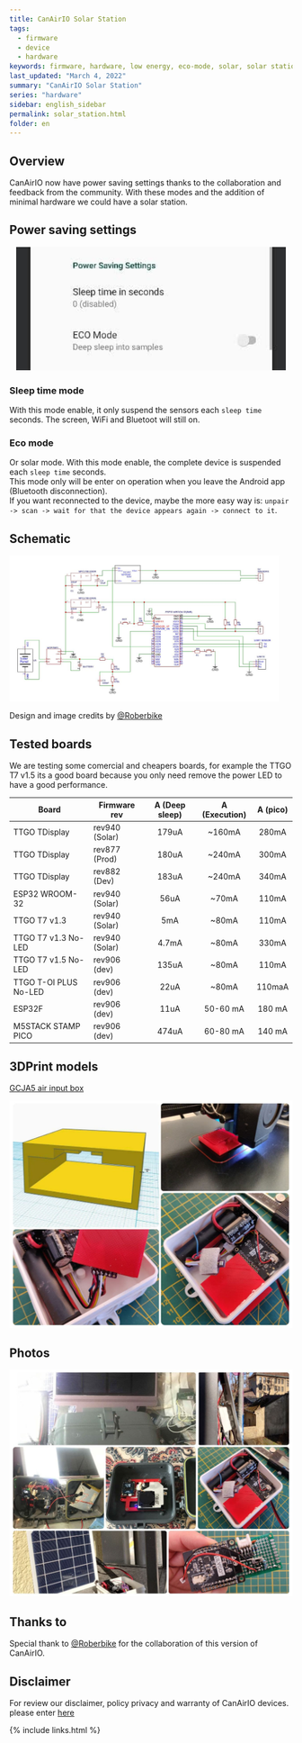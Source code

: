 ```yaml
---
title: CanAirIO Solar Station
tags:
  - firmware
  - device
  - hardware
keywords: firmware, hardware, low energy, eco-mode, solar, solar station
last_updated: "March 4, 2022"
summary: "CanAirIO Solar Station"
series: "hardware"
sidebar: english_sidebar
permalink: solar_station.html
folder: en
---
```



## Overview

CanAirIO now have power saving settings thanks to the collaboration and feedback from the community. With these modes and the addition of minimal hardware we could have a solar station.

## Power saving settings

<p align="center"><img src="images/solar_station_settings.jpg" width="480" style="margin: auto; text-align: center;" ></p>

### Sleep time mode  

With this mode enable, it only suspend the sensors each `sleep time` seconds. The screen, WiFi and Bluetoot will still on.  

### Eco mode

Or solar mode. With this mode enable, the complete device is suspended each `sleep time` seconds.  
This mode only will be enter on operation when you leave the Android app (Bluetooth disconnection).  
If you want reconnected to the device, maybe the more easy way is: `unpair -> scan -> wait for that the device appears again -> connect to it`.  

## Schematic

<a href="https://canair.io/docs/pdf/schematic_canairio_solar_station.pdf" target="_blank"><img src="images/solar_station_schematics.jpg" width="480" ></a>

Design and image credits by [@Roberbike](https://github.com/roberbike)

## Tested boards

We are testing some comercial and cheapers boards, for example the TTGO T7 v1.5 its a good board because you only need remove the power LED to have a good performance.

| Board  	| Firmware rev  	| A (Deep sleep)  	| A (Execution)  	| A (pico)
|---	|---	|:---:	|:---:|:---:	|
| TTGO TDisplay  	    | rev940 (Solar) | 179uA   	| ~160mA  	| 280mA |
| TTGO TDisplay  	    | rev877 (Prod)  | 180uA  	| ~240mA  	| 300mA |
| TTGO TDisplay  	    | rev882 (Dev)   | 183uA  	| ~240mA   	| 340mA |
| ESP32 WROOM-32  	    | rev940 (Solar) | 56uA   	| ~70mA   	| 110mA |
| TTGO T7 v1.3  	    | rev940 (Solar) | 5mA  	| ~80mA   	| 110mA |
| TTGO T7 v1.3 No-LED   | rev940 (Solar) | 4.7mA  	| ~80mA   	| 330mA |
| TTGO T7 v1.5 No-LED  	| rev906 (dev) | 135uA  	| ~80mA  	| 110mA |
| TTGO T-OI PLUS No-LED | rev906 (dev) | 22uA |   ~80mA | 110maA |
| ESP32F                | rev906 (dev)	|11uA	|50-60 mA|180 mA	|
| M5STACK STAMP PICO  | rev906 (dev)	|474uA	|60-80 mA|140 mA	|

## 3DPrint models

[GCJA5 air input box](https://github.com/kike-canaries/canairio_firmware/blob/master/box/solar_station_GCJA5/GCJA5_outdoor_input_case.stl)

<a href="" target="_blank"><img src="images/solar_station_GCJA5_collage.jpg" width="512" ></a>

## Photos

<a href="" target="_blank"><img src="images/solar_station_photo_collage.jpg" width="512" ></a>


## Thanks to

Special thank to [@Roberbike](https://github.com/roberbike) for the collaboration of this version of CanAirIO.


## Disclaimer

For review our disclaimer, policy privacy and warranty of CanAirIO devices. please enter [here](https://canair.io/docs/disclaimer.html)


{% include links.html %}

